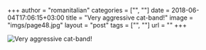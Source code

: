 +++
author = "romanitalian"
categories = ["", ""]
date = 2018-06-04T17:06:15+03:00
title = "Very aggressive cat-band!"
image = "imgs/page48.jpg"
layout = "post"
tags = ["", ""]
url = ""
+++

<img src="/imgs/page48.jpg" alt="Very aggressive cat-band!">
